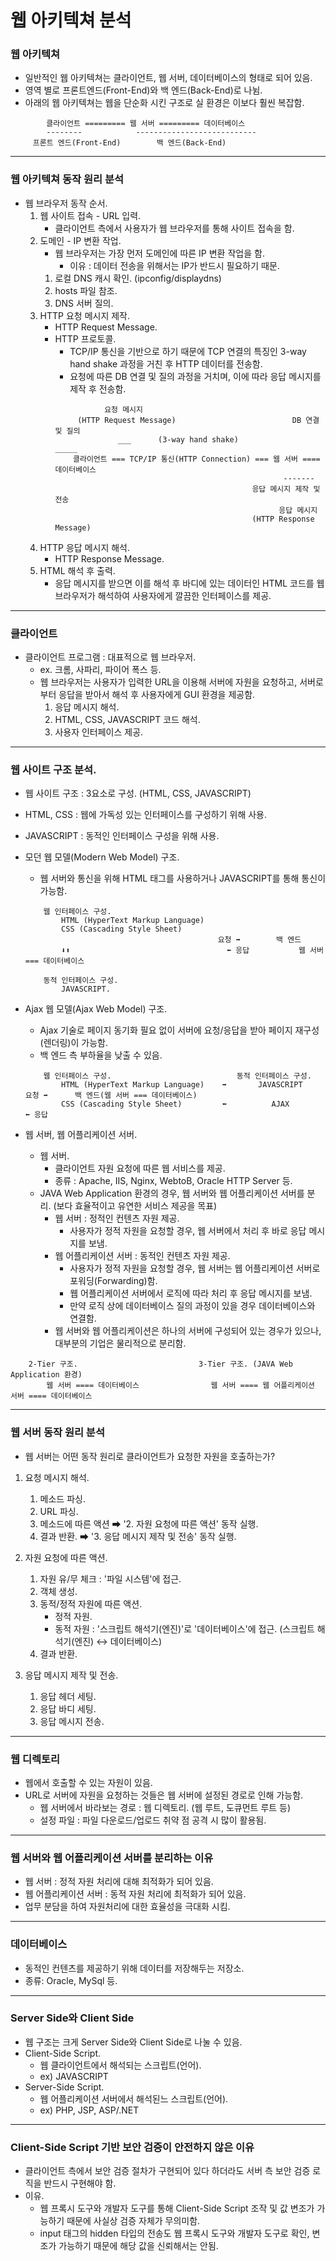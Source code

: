 # 웹 아키텍쳐 분석

### 웹 아키텍쳐
- 일반적인 웹 아키텍쳐는 클라이언트, 웹 서버, 데이터베이스의 형태로 되어 있음.
- 영역 별로 프론트엔드(Front-End)와 백 엔드(Back-End)로 나뉨.
- 아래의 웹 아키텍쳐는 웹을 단순화 시킨 구조로 실 환경은 이보다 훨씬 복잡함.
``` 
        클라이언트 ========= 웹 서버 ========= 데이터베이스
        --------            ---------------------------
     프론트 엔드(Front-End)        백 엔드(Back-End)
```

--- 

### 웹 아키텍쳐 동작 원리 분석
- 웹 브라우저 동작 순서.
    1. 웹 사이트 접속 - URL 입력.
        - 클라이언트 측에서 사용자가 웹 브라우저를 통해 사이트 접속을 함.
    2. 도메인 - IP 변환 작업.
        - 웹 브라우저는 가장 먼저 도메인에 따른 IP 변환 작업을 함.
            - 이유 : 데이터 전송을 위해서는 IP가 반드시 필요하기 때문.
        1. 로컬 DNS 캐시 확인. (ipconfig/displaydns)
        2. hosts 파일 참조.
        3. DNS 서버 질의.
    3. HTTP 요청 메시지 제작.
        - HTTP Request Message.
        - HTTP 프로토콜.
            - TCP/IP 통신을 기반으로 하기 때문에 TCP 연결의 특징인 3-way hand shake 과정을 거친 후 HTTP 데이터를 전송함.
            - 요청에 따른 DB 연결 및 질의 과정을 거치며, 이에 따라 응답 메시지를 제작 후 전송함.
            ```
                       요청 메시지
                 (HTTP Request Message)                          DB 연결 및 질의  
                          ___      (3-way hand shake)                 _____
                클라이언트 === TCP/IP 통신(HTTP Connection) === 웹 서버 ==== 데이터베이스
                                                               -------
                                                        응답 메시지 제작 및 전송
                                                              응답 메시지
                                                        (HTTP Response Message)          
            ```
    4. HTTP 응답 메시지 해석.
        - HTTP Response Message.
    5. HTML 해석 후 출력.
        - 응답 메시지를 받으면 이를 해석 후 바디에 있는 데이터인 HTML 코드를 웹 브라우저가 해석하여 사용자에게 깔끔한 인터페이스를 제공.
        
--- 

### 클라이언트
- 클라이언트 프로그램 : 대표적으로 웹 브라우저.
    - ex. 크롬, 사파리, 파이어 폭스 등.
    - 웹 브라우저는 사용자가 입력한 URL을 이용해 서버에 자원을 요청하고, 서버로부터 응답을 받아서 해석 후 사용자에게 GUI 환경을 제공함.
        1. 응답 메시지 해석.
        2. HTML, CSS, JAVASCRIPT 코드 해석.
        3. 사용자 인터페이스 제공.
        
--- 

### 웹 사이트 구조 분석.
- 웹 사이트 구조 : 3요소로 구성. (HTML, CSS, JAVASCRIPT)
- HTML, CSS : 웹에 가독성 있는 인터페이스를 구성하기 위해 사용.
- JAVASCRIPT : 동적인 인터페이스 구성을 위해 사용.


- 모던 웹 모델(Modern Web Model) 구조.
    - 웹 서버와 통신을 위해 HTML 태그를 사용하거나 JAVASCRIPT를 통해 통신이 가능함.
    ```
        웹 인터페이스 구성.
            HTML (HyperText Markup Language)                 
            CSS (Cascading Style Sheet)
                                               요청 ➡        백 엔드
            ⬇⬆                                   ⬅ 응답           웹 서버 === 데이터베이스
  
        동적 인터페이스 구성.
            JAVASCRIPT.            
    ```


- Ajax 웹 모델(Ajax Web Model) 구조.
    - Ajax 기술로 페이지 동기화 필요 없이 서버에 요청/응답을 받아 페이지 재구성(렌더링)이 가능함.
    - 백 엔드 측 부하율을 낮출 수 있음.
    ```
        웹 인터페이스 구성.                            동적 인터페이스 구성.                
            HTML (HyperText Markup Language)    ➡       JAVASCRIPT           요청 ➡      백 엔드(웹 서버 === 데이터베이스)
            CSS (Cascading Style Sheet)         ⬅          AJAX              ⬅ 응답
    ```


- 웹 서버, 웹 어플리케이션 서버.
    - 웹 서버.
        - 클라이언트 자원 요청에 따른 웹 서비스를 제공.
        - 종류 : Apache, IIS, Nginx, WebtoB, Oracle HTTP Server 등.
    - JAVA Web Application 환경의 경우, 웹 서버와 웹 어플리케이션 서버를 분리. (보다 효율적이고 유연한 서비스 제공을 목표)
        - 웹 서버 : 정적인 컨텐츠 자원 제공.
            - 사용자가 정적 자원을 요청할 경우, 웹 서버에서 처리 후 바로 응답 메시지를 보냄.
        - 웹 어플리케이션 서버 : 동적인 컨텐츠 자원 제공.
            - 사용자가 정적 자원을 요청할 경우, 웹 서버는 웹 어플리케이션 서버로 포워딩(Forwarding)함.
            - 웹 어플리케이션 서버에서 로직에 따라 처리 후 응답 메시지를 보냄.
            - 만약 로직 상에 데이터베이스 질의 과정이 있을 경우 데이터베이스와 연결함.
        - 웹 서버와 웹 어플리케이션은 하나의 서버에 구성되어 있는 경우가 있으나, 대부분의 기업은 물리적으로 분리함.
            
```
    2-Tier 구조.                           3-Tier 구조. (JAVA Web Application 환경)
        웹 서버 ==== 데이터베이스                웹 서버 ==== 웹 어플리케이션 서버 ==== 데이터베이스
```   

--- 

### 웹 서버 동작 원리 분석
- 웹 서버는 어떤 동작 원리로 클라이언트가 요청한 자원을 호출하는가?

1. 요청 메시지 해석.
    1. 메소드 파싱.
    2. URL 파싱.
    3. 메소드에 따른 액션 ➡ '2. 자원 요청에 따른 액션' 동작 실행.
    4. 결과 반환. ➡ '3. 응답 메시지 제작 및 전송' 동작 실행.
    
2. 자원 요청에 따른 액션.
    1. 자원 유/무 체크 : '파일 시스템'에 접근.
    2. 객체 생성.
    3. 동적/정적 자원에 따른 액션.
        - 정적 자원.
        - 동적 자원 : '스크립트 해석기(엔진)'로 '데이터베이스'에 접근. (스크립트 해석기(엔진) ↔ 데이터베이스)
    4. 결과 반환.
    
3. 응답 메시지 제작 및 전송.
    1. 응답 헤더 세팅.
    2. 응답 바디 세팅.
    3. 응답 메시지 전송.
    
---

### 웹 디렉토리
- 웹에서 호출할 수 있는 자원이 있음.
- URL로 서버에 자원을 요청하는 것들은 웹 서버에 설정된 경로로 인해 가능함.
    - 웹 서버에서 바라보는 경로 : 웹 디렉토리. (웹 루트, 도큐먼트 루트 등)
    - 설정 파일 : 파일 다운로드/업로드 취약 점 공격 시 많이 활용됨.

---

### 웹 서버와 웹 어플리케이션 서버를 분리하는 이유
- 웹 서버 : 정적 자원 처리에 대해 최적화가 되어 있음.
- 웹 어플리케이션 서버 : 동적 자원 처리에 최적화가 되어 있음.
- 업무 분담을 하여 자원처리에 대한 효율성을 극대화 시킴.

--- 

### 데이터베이스
- 동적인 컨텐츠를 제공하기 위해 데이터를 저장해두는 저장소.
- 종류: Oracle, MySql 등.

--- 

### Server Side와 Client Side
- 웹 구조는 크게 Server Side와 Client Side로 나눌 수 있음.
- Client-Side Script.
    - 웹 클라이언트에서 해석되는 스크립트(언어).
    - ex) JAVASCRIPT
- Server-Side Script.
    - 웹 어플리케이션 서버에서 해석된느 스크립트(언어).
    - ex) PHP, JSP, ASP/.NET
    
--- 

### Client-Side Script 기반 보안 검증이 안전하지 않은 이유
- 클라이언트 측에서 보안 검증 절차가 구현되어 있다 하더라도 서버 측 보안 검증 로직을 반드시 구현해야 함.
- 이유.
    - 웹 프록시 도구와 개발자 도구를 통해 Client-Side Script 조작 및 값 변조가 가능하기 때문에 사실상 검증 자체가 무의미함.
    - input 태그의 hidden 타입의 전송도 웹 프록시 도구와 개발자 도구로 확인, 변조가 가능하기 때문에 해당 값을 신뢰해서는 안됨.